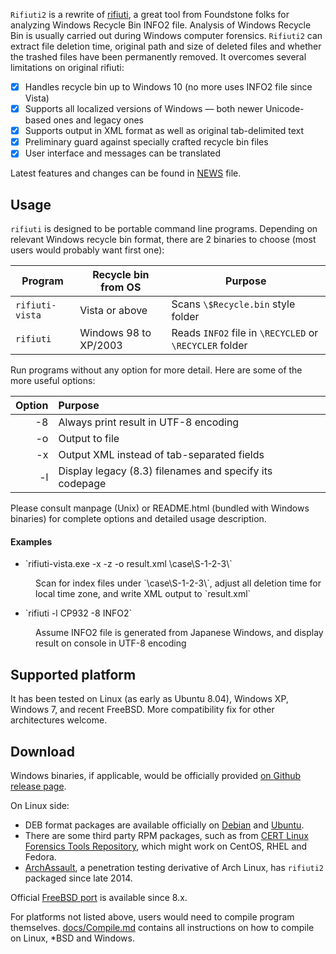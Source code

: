`Rifiuti2` is a rewrite of [rifiuti][1], a great tool from Foundstone
folks for analyzing Windows Recycle Bin INFO2 file. Analysis of
Windows Recycle Bin is usually carried out during Windows computer
forensics. `Rifiuti2` can extract file deletion time, original path
and size of deleted files and whether the trashed files have been
permanently removed.
It overcomes several limitations on original rifiuti:

- [x] Handles recycle bin up to Windows 10 (no more uses INFO2 file since Vista)
- [x] Supports all localized versions of Windows &mdash;
both newer Unicode-based ones and legacy ones
- [x] Supports output in XML format as well as original tab-delimited text
- [x] Preliminary guard against specially crafted recycle bin files
- [x] User interface and messages can be translated

Latest features and changes can be found in [NEWS](NEWS.md) file.

[1]: https://web.archive.org/web/20101121070625/http://www.foundstone.com/us/resources/proddesc/rifiuti.htm

## Usage

`rifiuti` is designed to be portable command line programs. Depending
on relevant Windows recycle bin format, there are 2 binaries to choose
(most users would probably want first one):

Program | Recycle bin from OS | Purpose
--------|---------------------|--------
`rifiuti-vista`|Vista or above|Scans `\$Recycle.bin` style folder
`rifiuti`  |Windows 98 to XP/2003|Reads `INFO2` file in `\RECYCLED` or `\RECYCLER` folder

Run programs without any option for more detail. Here are some of the
more useful options:

 Option | Purpose
-------:|:--------
-8      | Always print result in UTF-8 encoding
-o      | Output to file
-x      | Output XML instead of tab-separated fields
-l      | Display legacy (8.3) filenames and specify its codepage

Please consult manpage (Unix) or README.html (bundled with Windows binaries)
for complete options and detailed usage description.

#### Examples

* <dt>`rifiuti-vista.exe -x -z -o result.xml \case\S-1-2-3\`</dt>
<dd>Scan for index files under `\case\S-1-2-3\`, adjust all deletion time
for local time zone, and write XML output to `result.xml`</dd>

* <dt>`rifiuti -l CP932 -8 INFO2`</dt>
<dd>Assume INFO2 file is generated from Japanese Windows, and display
result on console in UTF-8 encoding</dd>

## Supported platform

It has been tested on Linux (as early as Ubuntu 8.04), Windows XP,
Windows 7, and recent FreeBSD. More compatibility fix for other
architectures welcome.

## Download

Windows binaries, if applicable, would be officially provided
[on Github release page][6].

On Linux side:
* DEB format packages are available officially on [Debian][7]
and [Ubuntu][8].
* There are some third party RPM packages, such as from
[CERT Linux Forensics Tools Repository][9], which might work on CentOS,
RHEL and Fedora.
* [ArchAssault][10], a penetration testing derivative of Arch Linux, has
`rifiuti2` packaged since late 2014.

Official [FreeBSD port][11] is available since 8.x.

For platforms not listed above, users would need to compile program themselves.
[docs/Compile.md](docs/Compile.md) contains all instructions on how to compile
on Linux, *BSD and Windows.

[6]: https://github.com/abelcheung/rifiuti2/releases
[7]: https://packages.debian.org/search?keywords=rifiuti2
[8]: http://packages.ubuntu.com/search?keywords=rifiuti2
[9]: https://forensics.cert.org/
[10]: https://archassault.org/packages/?q=rifiuti2
[11]: http://portsmon.freebsd.org/portoverview.py?category=security&portname=rifiuti2

